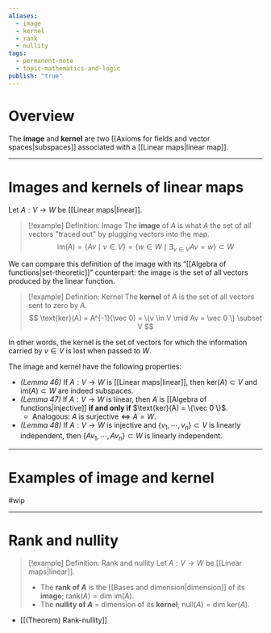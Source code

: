```yaml
---
aliases:
  - image
  - kernel
  - rank
  - nullity
tags:
  - permanent-note
  - topic-mathematics-and-logic
publish: "true"
---
```

# Overview

The **image** and **kernel** are two [[Axioms for fields and vector spaces|subspaces]] associated with a [[Linear maps|linear map]].

---
# Images and kernels of linear maps

Let $A : V \to W$ be [[Linear maps|linear]].

>[!example] Definition: Image
>The **image** of $A$ is what $A$ the set of all vectors "traced out" by plugging vectors into the map.
$$\text{im}(A) = \{  Av \mid v \in V \} = \{w \in W \mid \exists_{v \in V} Av = w \} \subset W $$

We can compare this definition of the image with its “[[Algebra of functions|set-theoretic]]” counterpart: the image is the set of all vectors produced by the linear function.

>[!example] Definition: Kernel
>The **kernel** of $A$ is the set of all vectors sent to zero by $A$.
>$$ \text{ker}(A) = A^{-1}(\vec 0) = \{v \in V \mid Av = \vec 0 \} \subset V $$

In other words, the kernel is the set of vectors for which the information carried by $v \in V$ is lost when passed to $W$.

The image and kernel have the following properties:
- *(Lemma 46)* If $A : V \to W$ is [[Linear maps|linear]], then $\text{ker}(A) \subset V$ and $\text{im}(A) \subset W$ are indeed subspaces.
- *(Lemma 47)* If $A : V \to W$ is linear, then $A$ is [[Algebra of functions|injective]] **if and only if** $\text{ker}(A) = \{\vec 0 \}$.
	- Analogous:  $A \text{ is surjective} \iff A = W$.
- *(Lemma 48)* If $A : V \to W$ is injective and $\{v_1, \cdots, v_n\} \subset V$ is linearly independent, then $\{Av_1, \cdots, Av_n\} \subset W$ is linearly independent. 

---
# Examples of image and kernel

#wip

---
# Rank and nullity

>[!example] Definition: Rank and nullity 
>Let $A : V \to W$ be [[Linear maps|linear]].
>- The **rank of $A$** is the [[Bases and dimension|dimension]] of its **image**; $\text{rank}(A) = \text{dim im} (A)$.
>- The **nullity of $A$** = dimension of its **kernel**; $\text{null}(A) = \text{dim ker}(A).$

- [[(Theorem) Rank-nullity]]

